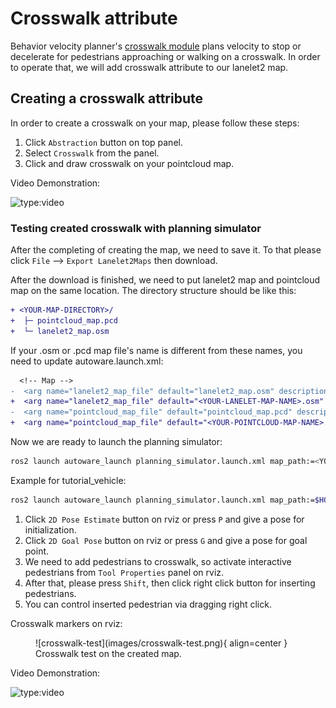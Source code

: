 # Crosswalk attribute

Behavior velocity planner's [crosswalk module](https://autowarefoundation.github.io/autoware.universe/main/planning/behavior_velocity_crosswalk_module/) plans velocity
to stop or decelerate for pedestrians approaching or walking on a crosswalk.
In order to operate that, we will add crosswalk attribute to our lanelet2 map.

## Creating a crosswalk attribute

In order to create a crosswalk on your map, please follow these steps:

1. Click `Abstraction` button on top panel.
2. Select `Crosswalk` from the panel.
3. Click and draw crosswalk on your pointcloud map.

Video Demonstration:

![type:video](https://youtube.com/embed/J6WrL8dkFhI)

### Testing created crosswalk with planning simulator

After the completing of creating the map, we need to save it.
To that please click `File` --> `Export Lanelet2Maps` then download.

After the download is finished,
we need to put lanelet2 map and pointcloud map on the same location.
The directory structure should be like this:

```diff
+ <YOUR-MAP-DIRECTORY>/
+  ├─ pointcloud_map.pcd
+  └─ lanelet2_map.osm
```

If your .osm or .pcd map file's name is different from these names,
you need to update autoware.launch.xml:

```diff
  <!-- Map -->
-  <arg name="lanelet2_map_file" default="lanelet2_map.osm" description="lanelet2 map file name"/>
+  <arg name="lanelet2_map_file" default="<YOUR-LANELET-MAP-NAME>.osm" description="lanelet2 map file name"/>
-  <arg name="pointcloud_map_file" default="pointcloud_map.pcd" description="pointcloud map file name"/>
+  <arg name="pointcloud_map_file" default="<YOUR-POINTCLOUD-MAP-NAME>.pcd" description="pointcloud map file name"/>
```

Now we are ready to launch the planning simulator:

```bash
ros2 launch autoware_launch planning_simulator.launch.xml map_path:=<YOUR-MAP-FOLDER-DIR> vehicle_model:=<YOUR-VEHICLE-MODEL> sensor_model:=<YOUR-SENSOR-KIT>
```

Example for tutorial_vehicle:

```bash
ros2 launch autoware_launch planning_simulator.launch.xml map_path:=$HOME/Files/autoware_map/tutorial_map/ vehicle_model:=tutorial_vehicle sensor_model:=tutorial_vehicle_sensor_kit vehicle_id:=tutorial_vehicle
```

1. Click `2D Pose Estimate` button on rviz or press `P` and give a pose for initialization.
2. Click `2D Goal Pose` button on rviz or press `G` and give a pose for goal point.
3. We need to add pedestrians to crosswalk, so activate interactive pedestrians from `Tool Properties` panel on rviz.
4. After that, please press `Shift`, then click right click button for inserting pedestrians.
5. You can control inserted pedestrian via dragging right click.

Crosswalk markers on rviz:

<figure markdown>
  ![crosswalk-test](images/crosswalk-test.png){ align=center }
  <figcaption>
    Crosswalk test on the created map.
  </figcaption>
</figure>

Video Demonstration:

![type:video](https://youtube.com/embed/hhwBku_1qmA)
